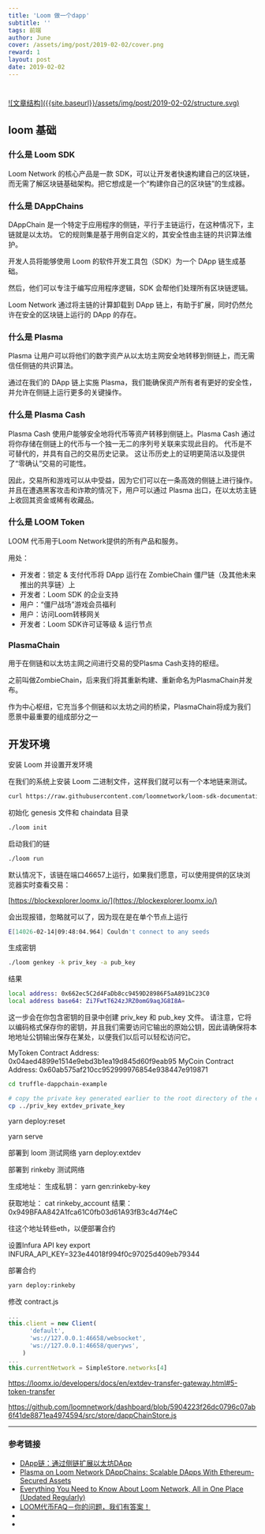 ```yaml
---
title: 'Loom 做一个dapp'
subtitle: ''
tags: 前端
author: June
cover: /assets/img/post/2019-02-02/cover.png
reward: 1
layout: post
date: 2019-02-02
---
```


# 

<a data-fancybox="gallery" href="{{site.baseurl}}/assets/img/post/2019-02-02/structure.svg">
![文章结构]({{site.baseurl}}/assets/img/post/2019-02-02/structure.svg)
</a>

## loom 基础

### 什么是 Loom SDK

Loom Network 的核心产品是一款 SDK，可以让开发者快速构建自己的区块链，而无需了解区块链基础架构。把它想成是一个“构建你自己的区块链”的生成器。

### 什么是 DAppChains

DAppChain 是一个特定于应用程序的侧链，平行于主链运行，在这种情况下，主链就是以太坊。 它的规则集是基于用例自定义的，其安全性由主链的共识算法维护。

开发人员将能够使用 Loom 的软件开发工具包（SDK）为一个 DApp 链生成基础。

然后，他们可以专注于编写应用程序逻辑，SDK 会帮他们处理所有区块链逻辑。

Loom Network 通过将主链的计算卸载到 DApp 链上，有助于扩展，同时仍然允许在安全的区块链上运行的 DApp 的存在。

### 什么是 Plasma

Plasma 让用户可以将他们的数字资产从以太坊主网安全地转移到侧链上，而无需信任侧链的共识算法。

通过在我们的 DApp 链上实施 Plasma，我们能确保资产所有者有更好的安全性，并允许在侧链上运行更多的关键操作。

### 什么是 Plasma Cash

Plasma Cash 使用户能够安全地将代币等资产转移到侧链上。Plasma Cash 通过将你存储在侧链上的代币与一个独一无二的序列号关联来实现此目的。 代币是不可替代的，并具有自己的交易历史记录。 这让币历史上的证明更简洁以及提供了“零确认”交易的可能性。

因此，交易所和游戏可以从中受益，因为它们可以在一条高效的侧链上进行操作。并且在遭遇黑客攻击和诈欺的情况下，用户可以通过 Plasma 出口，在以太坊主链上收回其资金或稀有收藏品。

### 什么是 LOOM Token

LOOM 代币用于Loom Network提供的所有产品和服务。

用处：

* 开发者：锁定 & 支付代币将 DApp 运行在 ZombieChain 僵尸链（及其他未来推出的共享链）上
* 开发者：Loom SDK 的企业支持
* 用户：“僵尸战场”游戏会员福利
* 用户：访问Loom转移网关
* 开发者：Loom SDK许可证等级 & 运行节点

### PlasmaChain

用于在侧链和以太坊主网之间进行交易的受Plasma Cash支持的枢纽。

之前叫做ZombieChain，后来我们将其重新构建、重新命名为PlasmaChain并发布。

作为中心枢纽，它充当多个侧链和以太坊之间的桥梁，PlasmaChain将成为我们愿景中最重要的组成部分之一

## 开发环境

安装 Loom 并设置开发环境

在我们的系统上安装 Loom 二进制文件，这样我们就可以有一个本地链来测试。

```bash
curl https://raw.githubusercontent.com/loomnetwork/loom-sdk-documentation/master/scripts/get_loom.sh | sh && chmod +x loom
```

初始化 genesis 文件和 chaindata 目录

```bash
./loom init
```

启动我们的链

```bash
./loom run
```

默认情况下，该链在端口46657上运行，如果我们愿意，可以使用提供的区块浏览器实时查看交易：

[https://blockexplorer.loomx.io/](https://blockexplorer.loomx.io/)

会出现报错，忽略就可以了，因为现在是在单个节点上运行
```bash
E[14026-02-14|09:48:04.964] Couldn't connect to any seeds                module=p2p
```

生成密钥
```bash
./loom genkey -k priv_key -a pub_key
```

结果

```bash
local address: 0x662ec5C2d4FaDb8cc9459D28986F5aA891bC23C0
local address base64: Zi7FwtT624zJRZ0omG9aqJG8I8A=
```

这一步会在你包含密钥的目录中创建 priv_key 和 pub_key 文件。 请注意，它将以编码格式保存你的密钥，并且我们需要访问它输出的原始公钥，因此请确保将本地地址公钥输出保存在某处，以便我们以后可以轻松访问它。

MyToken Contract Address: 0x04aed4899e1514e9ebd3b1ea19d845d60f9eab95
MyCoin Contract Address: 0x60ab575af210cc952999976854e938447e919871

```bash
cd truffle-dappchain-example
```


```bash
# copy the private key generated earlier to the root directory of the example repo
cp ../priv_key extdev_private_key
```

yarn deploy:reset

yarn serve

部署到 loom 测试网络
yarn deploy:extdev

部署到 rinkeby 测试网络

生成地址：
生成私钥：
yarn gen:rinkeby-key

获取地址：
cat rinkeby_account 
结果：
0x949BFAA842A1fca61C0fb03d61A93fB3c4d7f4eC

往这个地址转些eth，以便部署合约

设置Infura API key
export INFURA_API_KEY=323e44018f994f0c97025d409eb79344

部署合约
```bash
yarn deploy:rinkeby
```

修改 contract.js

```js
...
this.client = new Client(
      'default',
      'ws://127.0.0.1:46658/websocket',
      'ws://127.0.0.1:46658/queryws',
    )
...
this.currentNetwork = SimpleStore.networks[4]
```
https://loomx.io/developers/docs/en/extdev-transfer-gateway.html#5-token-transfer

https://github.com/loomnetwork/dashboard/blob/5904223f26dc0796c07ab6f41de8871ea4974594/src/store/dappChainStore.js

---

### 参考链接

* [DApp链：通过侧链扩展以太坊DApp](https://medium.com/loom-network-chinese/dapp%E9%93%BE-%E9%80%9A%E8%BF%87%E4%BE%A7%E9%93%BE%E6%89%A9%E5%B1%95%E4%BB%A5%E5%A4%AA%E5%9D%8Adapps-1f7648f117a6)
* [Plasma on Loom Network DAppChains: Scalable DApps With Ethereum-Secured Assets](https://medium.com/loom-network/loom-network-plasma-5e86caaadef2)
* [Everything You Need to Know About Loom Network, All in One Place (Updated Regularly)](https://medium.com/loom-network/everything-you-need-to-know-about-loom-network-all-in-one-place-updated-regularly-64742bd839fe)
* [LOOM代币FAQ－你的问题，我们有答案！](https://medium.com/loom-network-chinese/loom%E4%BB%A3%E5%B8%81faq-%E4%BD%A0%E7%9A%84%E9%97%AE%E9%A2%98-%E6%88%91%E4%BB%AC%E6%9C%89%E7%AD%94%E6%A1%88-3eb8e8f5bf31)
* []()
* []()